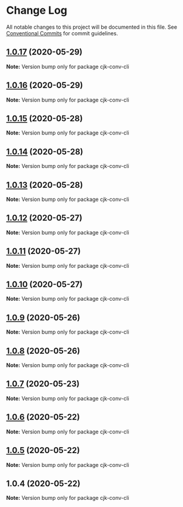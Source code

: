 # Change Log

All notable changes to this project will be documented in this file.
See [Conventional Commits](https://conventionalcommits.org) for commit guidelines.

## [1.0.17](https://github.com/bluelovers/ws-regexp/compare/cjk-conv-cli@1.0.16...cjk-conv-cli@1.0.17) (2020-05-29)

**Note:** Version bump only for package cjk-conv-cli





## [1.0.16](https://github.com/bluelovers/ws-regexp/compare/cjk-conv-cli@1.0.15...cjk-conv-cli@1.0.16) (2020-05-29)

**Note:** Version bump only for package cjk-conv-cli





## [1.0.15](https://github.com/bluelovers/ws-regexp/compare/cjk-conv-cli@1.0.14...cjk-conv-cli@1.0.15) (2020-05-28)

**Note:** Version bump only for package cjk-conv-cli





## [1.0.14](https://github.com/bluelovers/ws-regexp/compare/cjk-conv-cli@1.0.13...cjk-conv-cli@1.0.14) (2020-05-28)

**Note:** Version bump only for package cjk-conv-cli





## [1.0.13](https://github.com/bluelovers/ws-regexp/compare/cjk-conv-cli@1.0.12...cjk-conv-cli@1.0.13) (2020-05-28)

**Note:** Version bump only for package cjk-conv-cli





## [1.0.12](https://github.com/bluelovers/ws-regexp/compare/cjk-conv-cli@1.0.11...cjk-conv-cli@1.0.12) (2020-05-27)

**Note:** Version bump only for package cjk-conv-cli





## [1.0.11](https://github.com/bluelovers/ws-regexp/compare/cjk-conv-cli@1.0.10...cjk-conv-cli@1.0.11) (2020-05-27)

**Note:** Version bump only for package cjk-conv-cli





## [1.0.10](https://github.com/bluelovers/ws-regexp/compare/cjk-conv-cli@1.0.9...cjk-conv-cli@1.0.10) (2020-05-27)

**Note:** Version bump only for package cjk-conv-cli





## [1.0.9](https://github.com/bluelovers/ws-regexp/compare/cjk-conv-cli@1.0.8...cjk-conv-cli@1.0.9) (2020-05-26)

**Note:** Version bump only for package cjk-conv-cli





## [1.0.8](https://github.com/bluelovers/ws-regexp/compare/cjk-conv-cli@1.0.7...cjk-conv-cli@1.0.8) (2020-05-26)

**Note:** Version bump only for package cjk-conv-cli





## [1.0.7](https://github.com/bluelovers/ws-regexp/compare/cjk-conv-cli@1.0.6...cjk-conv-cli@1.0.7) (2020-05-23)

**Note:** Version bump only for package cjk-conv-cli





## [1.0.6](https://github.com/bluelovers/ws-regexp/compare/cjk-conv-cli@1.0.5...cjk-conv-cli@1.0.6) (2020-05-22)

**Note:** Version bump only for package cjk-conv-cli





## [1.0.5](https://github.com/bluelovers/ws-regexp/compare/cjk-conv-cli@1.0.4...cjk-conv-cli@1.0.5) (2020-05-22)

**Note:** Version bump only for package cjk-conv-cli





## 1.0.4 (2020-05-22)

**Note:** Version bump only for package cjk-conv-cli
